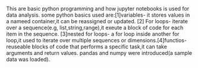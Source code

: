 This are basic python programming and how jupyter notebooks is used for data analysis.
some python basics used are:[1]variables- it stores values in a nameed container,it can be reassigned or updated. [2] For loops- iterate over a sequence(e.g, list,string,range),it exeute a block of code for each item in the sequence. [3]nested for loops- a for loop inside another for loop,it used to iterate over multiple sequences or dimensions.[4]functios- reuseable blocks of code that performs a specific task,it can take arguments and return values.
pandas and numpy were introduced(a sample data was loaded).
